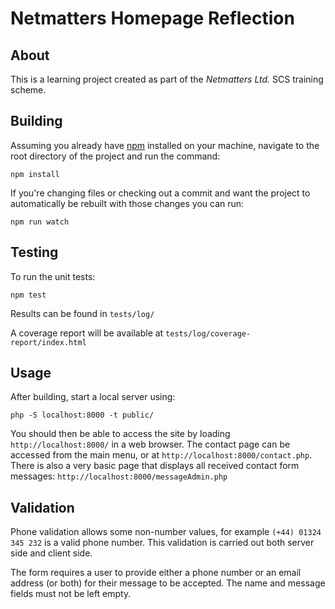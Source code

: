 # Netmatters Homepage Reflection

## About
This is a learning project created as part of the *Netmatters Ltd.* SCS training scheme.

## Building
Assuming you already have [npm](https://www.npmjs.com/get-npm) installed on your machine, navigate to the root directory of the project and run the command:
```
npm install
```

If you're changing files or checking out a commit and want the project to automatically be rebuilt with those changes you can run:
```
npm run watch
```

## Testing
To run the unit tests:
```
npm test
```

Results can be found in `tests/log/`

A coverage report will be available at `tests/log/coverage-report/index.html`

## Usage
After building, start a local server using:
```
php -S localhost:8000 -t public/
```

You should then be able to access the site by loading `http://localhost:8000/` in a web browser. The contact page can be accessed from the main menu, or at `http://localhost:8000/contact.php`. There is also a very basic page that displays all received contact form messages: `http://localhost:8000/messageAdmin.php`

## Validation
Phone validation allows some non-number values, for example `(+44) 01324 345 232` is a valid phone number. This validation is carried out both server side and client side.

The form requires a user to provide either a phone number or an email address (or both) for their message to be accepted. The name and message fields must not be left empty.

